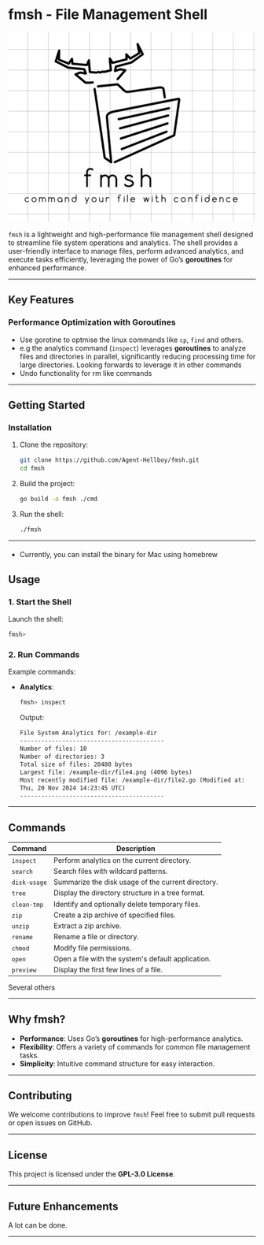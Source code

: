 
# **fmsh - File Management Shell**

![fmsh](./fmsh.png)

`fmsh` is a lightweight and high-performance file management shell designed to streamline file system operations and analytics. The shell provides a user-friendly interface to manage files, perform advanced analytics, and execute tasks efficiently, leveraging the power of Go’s **goroutines** for enhanced performance.

---

## **Key Features**

### **Performance Optimization with Goroutines**

- Use gorotine to optmise the linux commands like `cp`, `find` and others.
- e.g the analytics command (`inspect`) leverages **goroutines** to analyze files and directories in parallel, significantly reducing processing time for large directories. Looking forwards to leverage it in other commands
- Undo functionality for rm like commands

---

## **Getting Started**

### **Installation**

1. Clone the repository:
   ```bash
   git clone https://github.com/Agent-Hellboy/fmsh.git
   cd fmsh
   ```

2. Build the project:
   ```bash
   go build -o fmsh ./cmd
   ```

3. Run the shell:
   ```bash
   ./fmsh
   ```

---

#### 
 - Currently, you can install the binary for Mac using homebrew 
 

## **Usage**

### **1. Start the Shell**
Launch the shell:
```bash
fmsh>
```

### **2. Run Commands**
Example commands:
- **Analytics**:
  ```bash
  fmsh> inspect
  ```
  Output:
  ```
  File System Analytics for: /example-dir
  -----------------------------------------
  Number of files: 10
  Number of directories: 3
  Total size of files: 20480 bytes
  Largest file: /example-dir/file4.png (4096 bytes)
  Most recently modified file: /example-dir/file2.go (Modified at: Thu, 20 Nov 2024 14:23:45 UTC)
  -----------------------------------------
  ```

---

## **Commands**

| Command            | Description                                      |
|--------------------|--------------------------------------------------|
| `inspect`          | Perform analytics on the current directory.      |
| `search`           | Search files with wildcard patterns.             |
| `disk-usage`       | Summarize the disk usage of the current directory.|
| `tree`             | Display the directory structure in a tree format.|
| `clean-tmp`        | Identify and optionally delete temporary files.  |
| `zip`              | Create a zip archive of specified files.         |
| `unzip`            | Extract a zip archive.                           |
| `rename`           | Rename a file or directory.                      |
| `chmod`            | Modify file permissions.                         |
| `open`             | Open a file with the system's default application.|
| `preview`          | Display the first few lines of a file.           |

Several others

---

## **Why fmsh?**

- **Performance**: Uses Go’s **goroutines** for high-performance analytics.
- **Flexibility**: Offers a variety of commands for common file management tasks.
- **Simplicity**: Intuitive command structure for easy interaction.

---

## **Contributing**

We welcome contributions to improve `fmsh`! Feel free to submit pull requests or open issues on GitHub.

---

## **License**

This project is licensed under the **GPL-3.0 License**.

---

## **Future Enhancements**

A lot can be done.  

---
